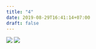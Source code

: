 ```yaml
---
title: "4"
date: 2019-08-29T16:41:14+07:00
draft: false
---
```


![](/images/portfolio/clipart/4/1.jpg)
![](/images/portfolio/clipart/4/2.jpg)
